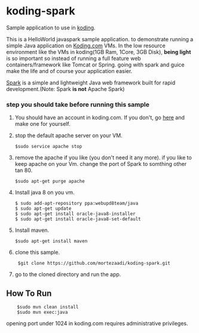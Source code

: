 koding-spark
============
Sample application to use in [koding](http://www.koding.com "Koding").     

This is a HelloWorld javaspark sample application. to demonstrate running a simple Java application on [Koding.com](http://www.koding.com "koding") VMs. In the low resource environment like the VMs in koding(1GB Ram, 1Core, 3GB Disk), **being light** is so important so instead of running a full feature web containers/framework like Tomcat or Spring. going with spark and guice make the life and of course your application easier.  
   
   
[Spark](http://sparkjava.com/ "Spark") is a simple and lightweight Java web framework built for rapid development.(Note: Spark **is not** Apache Spark)


### step you should take before running this sample

1.  You should have an account in koding.com. If you don't, go [here](https://koding.com/Login "koding.com") and make one for yourself.

2.  stop the default apache server on your VM.

		$sudo service apache stop

3.  remove the apache if you like (you don't need it any more). if you like to keep apache on your Vm. change the port of Spark to somthing other tan 80.

		$sudo apt-get purge apache

4.  Install java 8 on you vm.

		$ sudo add-apt-repository ppa:webupd8team/java
		$ sudo apt-get update
		$ sudo apt-get install oracle-java8-installer
		$ sudo apt-get install oracle-java8-set-default

5.  Install maven.

		$sudo apt-get install maven

6. clone this sample.

		$git clone https://github.com/mortezaadi/koding-spark.git

7. go to the cloned directory and run the app.


How To Run
-------------
		$sudo mvn clean install
		$sudo mvn exec:java

opening port under 1024 in koding.com requires administrative privileges. 
